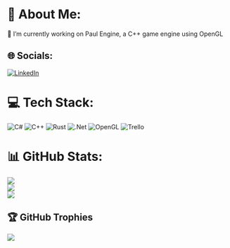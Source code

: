 # 💫 About Me:
🔭 I’m currently working on Paul Engine, a C++ game engine using OpenGL


## 🌐 Socials:
[![LinkedIn](https://img.shields.io/badge/LinkedIn-%230077B5.svg?logo=linkedin&logoColor=white)](https://linkedin.com/in/www.linkedin.com/in/henry-paul-b93552286) 

# 💻 Tech Stack:
![C#](https://img.shields.io/badge/c%23-%23239120.svg?style=for-the-badge&logo=csharp&logoColor=white) ![C++](https://img.shields.io/badge/c++-%2300599C.svg?style=for-the-badge&logo=c%2B%2B&logoColor=white) ![Rust](https://img.shields.io/badge/rust-%23000000.svg?style=for-the-badge&logo=rust&logoColor=white) ![.Net](https://img.shields.io/badge/.NET-5C2D91?style=for-the-badge&logo=.net&logoColor=white) ![OpenGL](https://img.shields.io/badge/OpenGL-%23FFFFFF.svg?style=for-the-badge&logo=opengl) ![Trello](https://img.shields.io/badge/Trello-%23026AA7.svg?style=for-the-badge&logo=Trello&logoColor=white)
# 📊 GitHub Stats:
![](https://github-readme-stats.vercel.app/api?username=henrypaul2001&theme=radical&hide_border=false&include_all_commits=false&count_private=false)<br/>
![](https://github-readme-streak-stats.herokuapp.com/?user=henrypaul2001&theme=radical&hide_border=false)<br/>
![](https://github-readme-stats.vercel.app/api/top-langs/?username=henrypaul2001&theme=radical&hide_border=false&include_all_commits=false&count_private=false&layout=compact)

## 🏆 GitHub Trophies
![](https://github-profile-trophy.vercel.app/?username=henrypaul2001&theme=radical&no-frame=true&no-bg=false&margin-w=4)

<!-- Proudly created with GPRM ( https://gprm.itsvg.in ) -->
